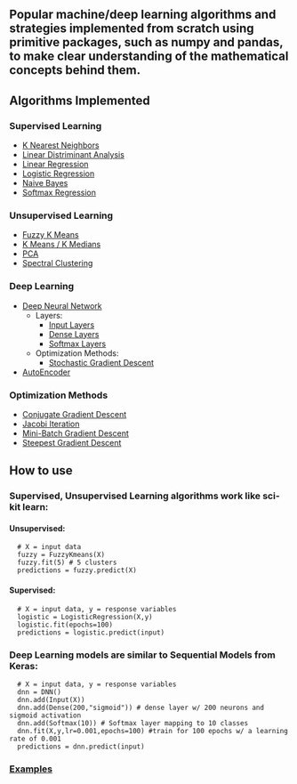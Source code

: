 ## Popular machine/deep learning algorithms and strategies implemented from scratch using primitive packages, such as numpy and pandas, to make clear understanding of the mathematical concepts behind them.

## Algorithms Implemented

### Supervised Learning
  - [K Nearest Neighbors](barebones_ai/supervised/knn.py)
  - [Linear Distriminant Analysis](barebones_ai/supervised/lda.py)
  - [Linear Regression](barebones_ai/supervised/linear_regression.py)
  - [Logistic Regression](barebones_ai/supervised/logistic_regression.py)
  - [Naive Bayes](barebones_ai/supervised/naive_bayes.py)
  - [Softmax Regression](barebones_ai/supervised/softmax_regression.py)

### Unsupervised Learning
  - [Fuzzy K Means](barebones_ai/unsupervised_learning/fuzzy_kmeans.py)
  - [K Means / K Medians](barebones_ai/unsupervised_learning/kmeans.py)
  - [PCA](barebones_ai/unsupervised_learning/pca.py)
  - [Spectral Clustering](barebones_ai/unsupervised_learning/spectral_clustering.py)

### Deep Learning
  - [Deep Neural Network](barebones_ai/supervised/nn/dnn.py)
    - Layers:
      - [Input Layers](barebones_ai/supervised/nn/layers/input.py)
      - [Dense Layers](barebones_ai/supervised/nn/layers/dense.py)
      - [Softmax Layers](barebones_ai/supervised/nn/layers/softmax.py)
    - Optimization Methods:
      - [Stochastic Gradient Descent](barebones_ai/supervised/nn/nn_optimization_methods.py)
  - [AutoEncoder](barebones_ai/supervised/nn/auto_encoder.py)

### Optimization Methods
  - [Conjugate Gradient Descent](barebones_ai/optimization.py)
  - [Jacobi Iteration](barebones_ai/optimization.py)
  - [Mini-Batch Gradient Descent](barebones_ai/optimization.py)
  - [Steepest Gradient Descent](barebones_ai/optimization.py)

## How to use 
  ### Supervised, Unsupervised Learning algorithms work like sci-kit learn:  

  #### Unsupervised:
      # X = input data
      fuzzy = FuzzyKmeans(X)
      fuzzy.fit(5) # 5 clusters
      predictions = fuzzy.predict(X) 

  #### Supervised:
      # X = input data, y = response variables
      logistic = LogisticRegression(X,y)
      logistic.fit(epochs=100)
      predictions = logistic.predict(input)

  ### Deep Learning models are similar to Sequential Models from Keras:
      # X = input data, y = response variables
      dnn = DNN()
      dnn.add(Input(X))
      dnn.add(Dense(200,"sigmoid")) # dense layer w/ 200 neurons and sigmoid activation
      dnn.add(Softmax(10)) # Softmax layer mapping to 10 classes
      dnn.fit(X,y,lr=0.001,epochs=100) #train for 100 epochs w/ a learning rate of 0.001
      predictions = dnn.predict(input)

### [Examples](notebooks/)
